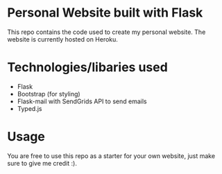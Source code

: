 # Personal Website built with Flask

This repo contains the code used to create my personal website. The website is currently hosted on Heroku.

# Technologies/libaries used

- Flask
- Bootstrap (for styling)
- Flask-mail with SendGrids API to send emails
- Typed.js 

# Usage

You are free to use this repo as a starter for your own website, just make sure to give me credit :).